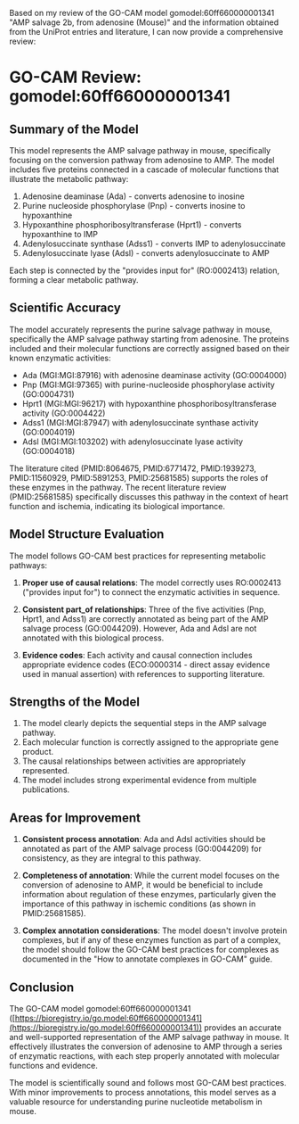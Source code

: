 Based on my review of the GO-CAM model gomodel:60ff660000001341 "AMP salvage 2b, from adenosine (Mouse)" and the information obtained from the UniProt entries and literature, I can now provide a comprehensive review:

# GO-CAM Review: gomodel:60ff660000001341

## Summary of the Model

This model represents the AMP salvage pathway in mouse, specifically focusing on the conversion pathway from adenosine to AMP. The model includes five proteins connected in a cascade of molecular functions that illustrate the metabolic pathway:

1. Adenosine deaminase (Ada) - converts adenosine to inosine
2. Purine nucleoside phosphorylase (Pnp) - converts inosine to hypoxanthine
3. Hypoxanthine phosphoribosyltransferase (Hprt1) - converts hypoxanthine to IMP
4. Adenylosuccinate synthase (Adss1) - converts IMP to adenylosuccinate
5. Adenylosuccinate lyase (Adsl) - converts adenylosuccinate to AMP

Each step is connected by the "provides input for" (RO:0002413) relation, forming a clear metabolic pathway.

## Scientific Accuracy

The model accurately represents the purine salvage pathway in mouse, specifically the AMP salvage pathway starting from adenosine. The proteins included and their molecular functions are correctly assigned based on their known enzymatic activities:

- Ada (MGI:MGI:87916) with adenosine deaminase activity (GO:0004000)
- Pnp (MGI:MGI:97365) with purine-nucleoside phosphorylase activity (GO:0004731)
- Hprt1 (MGI:MGI:96217) with hypoxanthine phosphoribosyltransferase activity (GO:0004422)
- Adss1 (MGI:MGI:87947) with adenylosuccinate synthase activity (GO:0004019)
- Adsl (MGI:MGI:103202) with adenylosuccinate lyase activity (GO:0004018)

The literature cited (PMID:8064675, PMID:6771472, PMID:1939273, PMID:11560929, PMID:5891253, PMID:25681585) supports the roles of these enzymes in the pathway. The recent literature review (PMID:25681585) specifically discusses this pathway in the context of heart function and ischemia, indicating its biological importance.

## Model Structure Evaluation

The model follows GO-CAM best practices for representing metabolic pathways:

1. **Proper use of causal relations**: The model correctly uses RO:0002413 ("provides input for") to connect the enzymatic activities in sequence.

2. **Consistent part_of relationships**: Three of the five activities (Pnp, Hprt1, and Adss1) are correctly annotated as being part of the AMP salvage process (GO:0044209). However, Ada and Adsl are not annotated with this biological process.

3. **Evidence codes**: Each activity and causal connection includes appropriate evidence codes (ECO:0000314 - direct assay evidence used in manual assertion) with references to supporting literature.

## Strengths of the Model

1. The model clearly depicts the sequential steps in the AMP salvage pathway.
2. Each molecular function is correctly assigned to the appropriate gene product.
3. The causal relationships between activities are appropriately represented.
4. The model includes strong experimental evidence from multiple publications.

## Areas for Improvement

1. **Consistent process annotation**: Ada and Adsl activities should be annotated as part of the AMP salvage process (GO:0044209) for consistency, as they are integral to this pathway.

2. **Completeness of annotation**: While the current model focuses on the conversion of adenosine to AMP, it would be beneficial to include information about regulation of these enzymes, particularly given the importance of this pathway in ischemic conditions (as shown in PMID:25681585).

3. **Complex annotation considerations**: The model doesn't involve protein complexes, but if any of these enzymes function as part of a complex, the model should follow the GO-CAM best practices for complexes as documented in the "How to annotate complexes in GO-CAM" guide.

## Conclusion

The GO-CAM model gomodel:60ff660000001341 ([https://bioregistry.io/go.model:60ff660000001341](https://bioregistry.io/go.model:60ff660000001341)) provides an accurate and well-supported representation of the AMP salvage pathway in mouse. It effectively illustrates the conversion of adenosine to AMP through a series of enzymatic reactions, with each step properly annotated with molecular functions and evidence.

The model is scientifically sound and follows most GO-CAM best practices. With minor improvements to process annotations, this model serves as a valuable resource for understanding purine nucleotide metabolism in mouse.